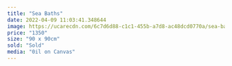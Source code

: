 ```yaml
---
title: "Sea Baths"
date: 2022-04-09 11:03:41.348644
image: https://ucarecdn.com/6c7d6d88-c1c1-455b-a7d8-ac48dcd0770a/sea-baths.jpg
price: "1350"
size: "90 x 90cm"
sold: "Sold"
media: "0il on Canvas"
---
```


